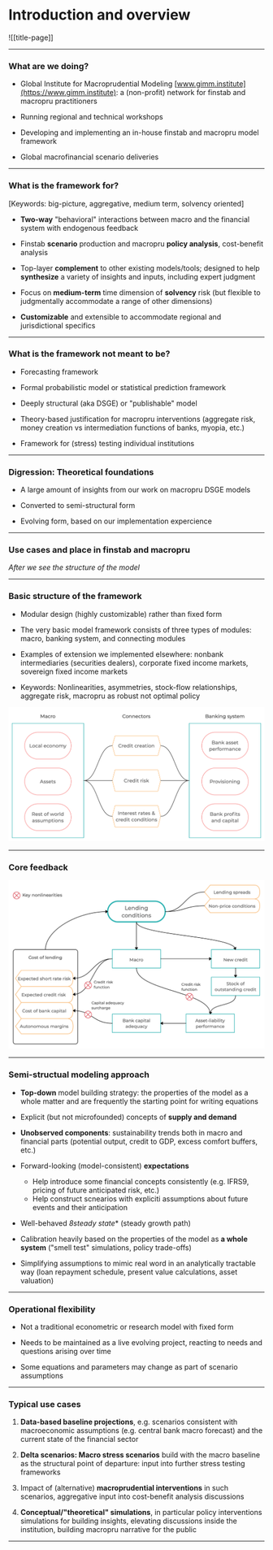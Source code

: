 
# Introduction and overview

![[title-page]]


--------------------------------------------------------------------------------

### What are we doing?

* Global Institute for Macroprudential Modeling [www.gimm.institute](https://www.gimm.institute): a (non-profit) network for finstab and macropru practitioners

* Running regional and technical workshops

* Developing and implementing an in-house finstab and macropru model framework

* Global macrofinancial scenario deliveries

--------------------------------------------------------------------------------


### What is the framework for?

[Keywords: big-picture, aggregative, medium term, solvency oriented]


* **Two-way** "behavioral" interactions between macro and the financial system with endogenous feedback

* Finstab **scenario** production and macropru **policy analysis**, cost-benefit analysis

* Top-layer **complement** to other existing models/tools; designed to help **synthesize** a variety of insights and inputs, including expert judgment

* Focus on **medium-term** time dimension of **solvency** risk (but flexible to
  judgmentally accommodate a range of other dimensions)

* **Customizable** and extensible to accommodate regional and jurisdictional
  specifics


--------------------------------------------------------------------------------

### What is the framework **not** meant to be?

* Forecasting framework 

* Formal probabilistic model or statistical prediction framework

* Deeply structural (aka DSGE) or "publishable" model

* Theory-based justification for macropru interventions (aggregate risk,
  money creation vs intermediation functions of banks, myopia, etc.)

* Framework for (stress) testing individual institutions


--------------------------------------------------------------------------------

### Digression: Theoretical foundations

* A large amount of insights from our work on macropru DSGE models 

* Converted to semi-structural form

* Evolving form, based on our implementation expercience


--------------------------------------------------------------------------------


### Use cases and place in finstab and macropru

*After we see the structure of the model*


--------------------------------------------------------------------------------

### Basic structure of the framework

* Modular design (highly customizable) rather than fixed form

* The very basic model framework consists of three types of modules: macro,
  banking system, and connecting modules

* Examples of extension we implemented elsewhere: nonbank intermediaries (securities
  dealers), corporate fixed income markets, sovereign fixed income markets

* Keywords: Nonlinearities, asymmetries, stock-flow relationships, aggregate risk, macropru as robust
  not optimal policy


![Model structure](model-structure.png)


--------------------------------------------------------------------------------

### Core feedback

![Core feedback](feedback.png)

--------------------------------------------------------------------------------

### Semi-structual modeling approach 

* **Top-down** model building strategy: the properties of the model as a whole
  matter and are frequently the starting point for writing equations

* Explicit (but not microfounded) concepts of **supply and demand**

* **Unobserved components**: sustainability trends both in macro and
  financial parts (potential output, credit to GDP, excess comfort buffers,
  etc.)

* Forward-looking (model-consistent) **expectations**
  * Help introduce some financial concepts consistently (e.g. IFRS9, pricing of future anticipated risk, etc.)
  * Help construct scnearios with expliciti assumptions about future events and their anticipation

* Well-behaved *8steady state** (steady growth path)

* Calibration heavily based on the properties of the model as **a whole
  system** ("smell test" simulations, policy trade-offs)

* Simplifying assumptions to mimic real word in an analytically tractable
  way (loan repayment schedule, present value calculations, asset valuation)


--------------------------------------------------------------------------------

### Operational flexibility

* Not a traditional econometric or research model with fixed form

* Needs to be maintained as a live evolving project, reacting to needs and
  questions arising over time

* Some equations and parameters may change as part of scenario assumptions


--------------------------------------------------------------------------------


### Typical use cases


1. **Data-based baseline projections**, e.g. scenarios consistent with
   macroeconomic assumptions (e.g. central bank macro forecast) and the
   current state of the financial sector

1. **Delta scenarios: Macro stress scenarios** build with the macro baseline as the structural point of departure: input into further stress testing frameworks

1. Impact of (alternative) **macroprudential interventions** in such scenarios,
   aggregative input into cost-benefit analysis discussions

1. **Conceptual/"theoretical" simulations**, in particular policy
   interventions simulations for building insights, elevating discussions
   inside the institution, building macropru narrative for the public


--------------------------------------------------------------------------------

